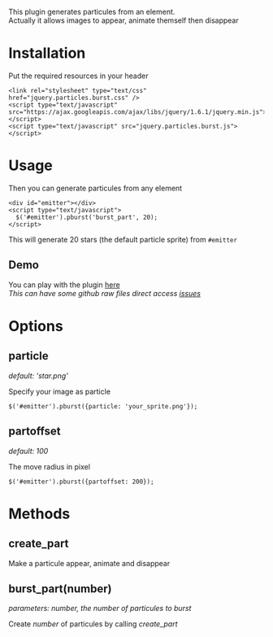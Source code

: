 This plugin generates particules from an element.  
Actually it allows images to appear, animate themself then disappear

Installation
============

Put the required resources in your header

    <link rel="stylesheet" type="text/css" href="jquery.particles.burst.css" />
    <script type="text/javascript" src="https://ajax.googleapis.com/ajax/libs/jquery/1.6.1/jquery.min.js"></script>
    <script type="text/javascript" src="jquery.particles.burst.js"></script>

Usage
=====

Then you can generate particules from any element

    <div id="emitter"></div>
    <script type="text/javascript">
      $('#emitter').pburst('burst_part', 20);
    </script>

This will generate 20 stars (the default particle sprite) from `#emitter`

Demo
----

You can play with the plugin [here](http://jsfiddle.net/Glide/KzQ9c/)  
_This can have some github raw files direct access [issues](https://github.com/jsfiddle/jsfiddle-docs-alpha/issues/95)_

Options
=======

particle
--------

_default: 'star.png'_

Specify your image as particle

    $('#emitter').pburst({particle: 'your_sprite.png'});

partoffset
----------

_default: 100_

The move radius in pixel

    $('#emitter').pburst({partoffset: 200});

Methods
=======

create_part
-----------

Make a particule appear, animate and disappear

burst_part(number)
------------------

_parameters: number, the number of particules to burst_

Create _number_ of particules by calling _create_part_

